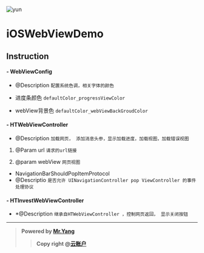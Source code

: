 
![yun](https://www.yunzhanghu.com/img/logo.png)

# iOSWebViewDemo

## Instruction

#### - WebViewConfig
- @Description `配置系统色调，相关字体的颜色`

 * 进度条颜色 `defaultColor_progressViewColor`

 *	webView背景色 `defaultColor_webViewBackGroudColor`

#### - HTWebViewController
- @Description `加载网页， 添加消息头参，显示加载进度，加载视图，加载错误视图`

1. @Param url `请求的url链接`

2. @param webView `网页视图`


+ NavigationBarShouldPopItemProtocol
+ @Descriptio `是否允许 UINavigationController pop ViewController 的事件处理协议`

#### - HTInvestWebViewController 
- *@Description `继承自HTWebViewController ，控制网页返回， 显示关闭按钮`


****

> **Powered by [Mr.Yang](https://github.com/youran1024)**
> >**Copy right @[云账户](https://www.yunzhanghu.com/)**
>
>


[^MrYang]: hi
